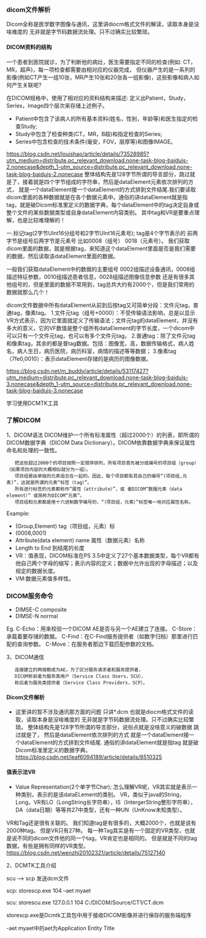 ### dicom文件解析
Dicom全称是医学数字图像与通讯，这里讲diocm格式文件的解读，读取本身是没啥难度的 无非就是字节码数据流处理。只不过确实比较繁琐。

#### DICOM资料的结构
   一个患者到医院就诊，为了判断他的病灶，医生需要指定不同的检查(例如: CT，MR，超声)，每一项检查都需要由相对应的仪器完成，
   但仪器产生的是一系列的影像(例如CT产生一组10张，MR产生10张和20张各一组影像)，这些影像和病人如何产生关联呢?

 在DICOM规格中，使用了相对应的资料结构来描述: 定义出Patient，Study，Series，Image四个层次来存储上述例子。
  *  Patient中包含了该病人的所有基本资料(姓名，性别，年龄等)和医生指定的检查Study;
  *  Study中包含了检查种类(CT，MR，B超)和指定检查的Series;
  *  Series中包含检查的技术条件(毫安，FOV，层厚等)和图像IMAGE。

https://blog.csdn.net/louishao/article/details/73528985?utm_medium=distribute.pc_relevant_download.none-task-blog-baidujs-2.nonecase&depth_1-utm_source=distribute.pc_relevant_download.none-task-blog-baidujs-2.nonecase
整体结构先是128字节所谓的导言部分，跳过就是了，接着就是四个字节组成的字符串，然后是dataElement元素依次排列的方式， 就是一个dataElement接一个dataElement的方式排到文件结尾.我们要读取dicom里面的各种数据就是在各个数据元素中。通俗的讲dataElement就是指tag，就是破Dicom标准里定义的数据字典，每个dataElement中的tag决定自身或整个文件的某些数据类型或自身dataElement内容类别。
其中tag和VR是要重点理解，也是比较难理解的！

一.标记tag(2字节UInt16分组号和2字节UInt16元素号);
tag是4个字节表示的 前两字节是组号后两字节是元素号 比如0008（组号） 0018（元素号）。
我们获取dicom里面的数据，就是根据tag，来知道这个dataElement里面是否是我们需要的数据，然后读取该dataElement里面的数据。

一般我们获取dataElement中的数据的主要组号
0002组描述设备通讯，0008组描述特征参数，0010组描述患者信息，0028组描述图像信息参数
还是有很多其他组号的，但是里面的数据不常用到，tag总共大约有2000个，但是我们常用的数据就那么几个！

dicom文件数据中所有dataElement从前到后按tag又可简单分段：文件元tag，普通tag，像素tag。
1.文件元tag（组号+0000）：不受传输语法影响，总是以显示VR方式表示，因为它里面就定义了传输语法；文件元tag的dataElement，并没有多大的意义，它的VF数值是整个组所有dataElement的字节长度，一个dicom中可以只有一个文件元tag，也可以有多个文件元tag。
2.普通tag：除了文件元tag和像素tag，其余的都是普tag数据。包括：图像宽，高，数据传输格式，病人姓名，病人生日，病历医院，病历科室，病情的描述等等数据；
3.像素tag（7fe0,0010）：表示dataElement存储的是病历的图像数据。

https://blog.csdn.net/m_buddy/article/details/53117427?utm_medium=distribute.pc_relevant_download.none-task-blog-baidujs-3.nonecase&depth_1-utm_source=distribute.pc_relevant_download.none-task-blog-baidujs-3.nonecase

学习使用DCMTK工具
### 了解DICOM
1、DICOM语法
       DICOM维护一个所有标准属性（超过2000个）的列表，即所谓的DICOM数据字典（DICOM Data Dictionary）。DICOM依靠数据字典来保证属性命名和处理的一致性。

       把这些超过2000个的项目按照一定顺序排列，所有项目首先被分成编号的项目组（group）（如果项目内容的大概相似就分为一组）。
       项目组是由单独的元素组合在一起的。因此，每个项目都有其自己的编号“(项目组,元素)”，这就是所谓的元素“标签（tag）”。
       所有进行标签的元素都称作“属性（attribute）”，或 者DICOM“数据元素（data element）” 或简称为DICOM“元素”。
       项目组和元素都是用十六进制数字编号的，“（项目组，元素）”标签唯一地对应属性名称。
Example: 
 - (Group,Element) tag（项目组，元素）标
  - (0008,0001)
- Attribute(data element) name 属性（数据元素）名称
 - Length to End 到结尾的长度
 - VR：值表现，DICOM标准在PS 3.5中定义了27个基本数据类型，每个VR都有他自己两个字母的缩写；表示内容的定义；数据中允许出现的字母描述；以及规定的数据长度。 
 - VM:数据元素值多样性。

### DICOM服务命令

* DIMSE-C  composite
* DIMSE-N normal

Eg. 
C-Echo：用来校验一个DICOM AE是否与另一个AE建立了连接。
C-Store：承载着要存储的数据。
C-Find：在C-Find服务提供者（如数字归档）那里进行匹配的查询参数。
C-Move：在服务者那边下载匹配参数的文档。

3、DICOM通信

       连接建立的两端都成为AE，为了区分服务请求者和服务提供者，
       DICOM称前者为服务类用户（Service Class Users，SCU），
       称后者为服务类提供者（Service Class Providers，SCP）。

#### Dicom文件解析
- 这里讲的暂不涉及通讯那方面的问题 只讲*.dcm 也就是diocm格式文件的读取，读取本身是没啥难度的 无非就是字节码数据流处理。只不过确实比较繁琐。
整体结构先是128字节所谓的导言部分，说俗点就是没啥意义的破数据 跳过就是了，
   然后是dataElement依次排列的方式 就是一个dataElement接一个dataElement的方式排到文件结尾.
通俗的讲dataElement就是指tag 就是破Dicom标准里定义的数据字典。
https://blog.csdn.net/leaf6094189/article/details/8510325

#### 值表示法VR
- Value Representation(2个单字节Char);
怎么理解VR呢，VR其实就是表示一种类别，表示的是该dataELement的类别。
VR，类似于java的String，Long，VR有LO（LongString长字符串），IS（IntergerString整形字符串），DA（data日期）等等共27中类型，还有一种UN（UnKnow未知类型）。

VR和Tag还是很有关联的。
我们知道tag是有很多的，大概2000个，也就是说有2000种tag。
但是VR只有27种。
每一种Tag其实是有一个固定的VR类型，也就是说不同的dicom文件他的同一个tag，VR肯定也是相同的。
但是就是不同的tag数据，有些是拥有同样的VR类型。
https://blog.csdn.net/wenzhi20102321/article/details/75127140

2、DCMTK工具介绍

scu -->  scp  发送dcm文件

scp: storescp.exe  104  –aet myaet

scu: storescu.exe 127.0.0.1 104 C:/DICOM/Source/CT1/CT.dcm

storescp.exe是Dcmtk工具包中用于接收DICOM影像并进行保存的服务端程序

-aet myaet中的aet为Application Entity Title

